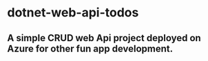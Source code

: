 # dotnet-web-api-todos

## A simple CRUD web Api project deployed on Azure for other fun app development.
